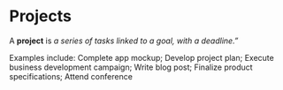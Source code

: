 Projects
======

A **project** is *a series of tasks linked to a goal, with a deadline.”*

Examples include: Complete app mockup; Develop project plan; Execute business development campaign; Write blog post; Finalize product specifications; Attend conference